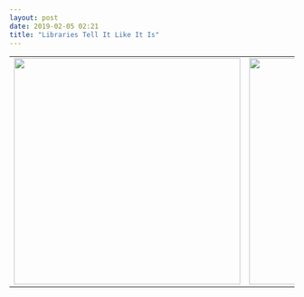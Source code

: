 ```yaml
---
layout: post
date: 2019-02-05 02:21
title: "Libraries Tell It Like It Is"
---
```


<table>
<tr>
<td><img src="{{site.github.url}}/files/2019/02/library-software-metaphysics.jpg" width="400"/></td>
<td><img src="{{site.github.url}}/files/2019/02/library-software-unexplained.jpg" width="400"/></td>
</tr>
</table>
